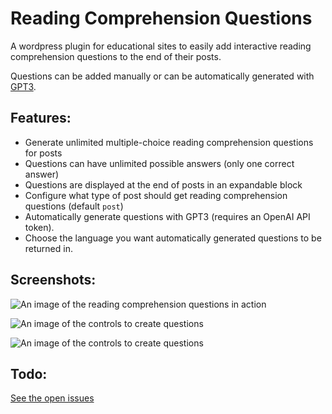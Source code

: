 # Reading Comprehension Questions
A wordpress plugin for educational sites to easily add interactive reading comprehension questions to the end of their posts.

Questions can be added manually or can be automatically generated with [GPT3](https://openai.com/api/).

## Features:
- Generate unlimited multiple-choice reading comprehension questions for posts
- Questions can have unlimited possible answers (only one correct answer)
- Questions are displayed at the end of posts in an expandable block
- Configure what type of post should get reading comprehension questions (default `post`)
- Automatically generate questions with GPT3 (requires an OpenAI API token).
- Choose the language you want automatically generated questions to be returned in.

## Screenshots:
![An image of the reading comprehension questions in action](../media/frontend-example.gif?raw=true)

![An image of the controls to create questions](../media/rcq-add-questions-ui.png?raw=true)

![An image of the controls to create questions](../media/rcq-manual-create-question.png?raw=true)

## Todo:
[See the open issues](https://github.com/robby1066/wp-reading-comprehension-questions/issues)